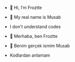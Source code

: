 - 👋 Hi, I’m Froztte
- 👋 My real name is Musab
-  I don't understand codes

- 👋 Merhaba, ben Froztte
- 👋 Benim gerçek ismim Musab
-  Kodlardan anlamam
